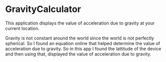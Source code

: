 # GravityCalculator
This application displays the value of acceleration due to gravity at your current location.

Gravity is not constant around the world since the world is not perfectly spherical. So I found an equation online that helped determine the value of acceleration due to gravity. So in this app I found the lattitude of the device and then using that, displayed the value of acceleration due to gravity.
